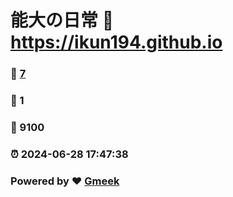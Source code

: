 # 能大の日常 :link: https://ikun194.github.io 
### :page_facing_up: [7](https://ikun194.github.io/tag.html) 
### :speech_balloon: 1 
### :hibiscus: 9100 
### :alarm_clock: 2024-06-28 17:47:38 
### Powered by :heart: [Gmeek](https://github.com/Meekdai/Gmeek)
